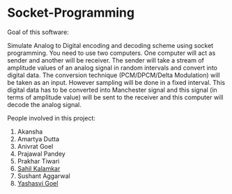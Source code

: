 # Socket-Programming

Goal of this software:

Simulate Analog to Digital encoding and decoding scheme using socket programming. You need
to use two computers. One computer will act as sender and another will be receiver. The sender
will take a stream of amplitude values of an analog signal in random intervals and convert into
digital data. The conversion technique (PCM/DPCM/Delta Modulation) will be taken as an
input. However sampling will be done in a fixed interval. This digital data has to be converted
into Manchester signal and this signal (in terms of amplitude value) will be sent to the receiver
and this computer will decode the analog signal.

People involved in this project:
1. Akansha 
2. Amartya Dutta
3. Anivrat Goel
4. Prajawal Pandey
5. Prakhar Tiwari
6. [Sahil Kalamkar]()
7. Sushant Aggarwal
8. [Yashasvi Goel](https://github.com/yashasvi-goel)

